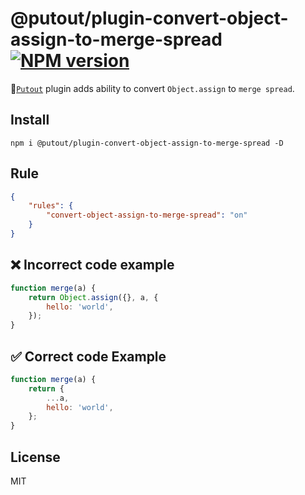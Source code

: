 # @putout/plugin-convert-object-assign-to-merge-spread [![NPM version][NPMIMGURL]][NPMURL]

[NPMIMGURL]: https://img.shields.io/npm/v/@putout/plugin-convert-object-assign-to-merge-spread.svg?style=flat&longCache=true
[NPMURL]: https://npmjs.org/package/@putout/plugin-convert-object-assign-to-merge-spread"npm"

🐊[`Putout`](https://github.com/coderaiser/putout) plugin adds ability to convert `Object.assign` to `merge spread`.

## Install

```
npm i @putout/plugin-convert-object-assign-to-merge-spread -D
```

## Rule

```json
{
    "rules": {
        "convert-object-assign-to-merge-spread": "on"
    }
}
```

## ❌ Incorrect code example

```js
function merge(a) {
    return Object.assign({}, a, {
        hello: 'world',
    });
}
```

## ✅ Correct code Example

```js
function merge(a) {
    return {
        ...a,
        hello: 'world',
    };
}
```

## License

MIT
